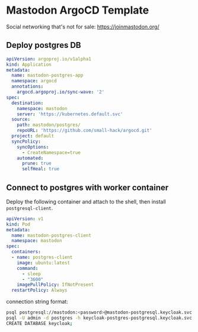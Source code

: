 # Mastodon ArgoCD Template
Social networking that's not for sale:
https://joinmastodon.org/

## Deploy postgres DB

```yaml
apiVersion: argoproj.io/v1alpha1
kind: Application
metadata:
  name: mastodon-postgres-app
  namespace: argocd
  annotations:
    argocd.argoproj.io/sync-wave: '2'
spec:
  destination:
    namespace: mastodon
    server: 'https://kubernetes.default.svc'
  source:
    path: mastodon/postgres/
    repoURL: 'https://github.com/small-hack/argocd.git'
  project: default
  syncPolicy:
    syncOptions:
      - CreateNamespace=true
    automated:
      prune: true
      selfHeal: true
```

## Connect to postgres with worker container

Deploy the following container and attach to the shell, then install `postgresql-client`.

  ```yaml
  apiVersion: v1
  kind: Pod
  metadata:
    name: mastodon-postgres-client
    namespace: mastodon
  spec:
    containers:
    - name: postgres-client
      image: ubuntu:latest
      command:
        - sleep
        - "3600"
      imagePullPolicy: IfNotPresent
    restartPolicy: Always
  ```

connection string format:
  ```bash
  psql postgresql://mastodon:<password>@mastodon-postgresql.keycloak.svc.cluster.local:5432/mastodon
  psql -U admin -d postgres -h keycloak-postgres-postgresql.keycloak.svc.cluster.local -p 5432
  CREATE DATABASE keycloak;
  ```


